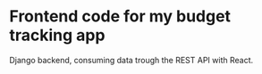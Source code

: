 # Frontend code for my budget tracking app

Django backend, consuming data trough the REST API with React.